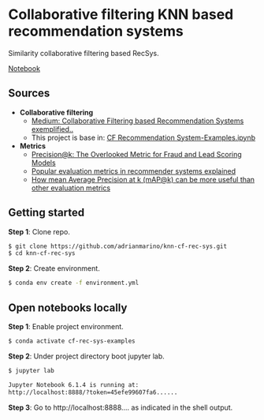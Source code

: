 # Collaborative filtering KNN based recommendation systems

Similarity collaborative filtering based RecSys.

[Notebook](https://github.com/adrianmarino/cf-rec-sys-examples/blob/master/cf_rec_sys_examples.ipynb)

## Sources

* **Collaborative filtering**
    * [Medium: Collaborative Filtering based Recommendation Systems exemplified..](https://towardsdatascience.com/collaborative-filtering-based-recommendation-systems-exemplified-ecbffe1c20b1)
    * This project is base in: [CF Recommendation System-Examples.ipynb](https://github.com/csaluja/JupyterNotebooks-Medium/blob/master/CF%20Recommendation%20System-Examples.ipynb)
* **Metrics**
    * [Precision@k: The Overlooked Metric for Fraud and Lead Scoring Models](https://towardsdatascience.com/precision-k-the-overlooked-metric-for-fraud-and-lead-scoring-models-fabad2893c01)
    * [Popular evaluation metrics in recommender systems explained](https://medium.com/qloo/popular-evaluation-metrics-in-recommender-systems-explained-324ff2fb427d)
    * [How mean Average Precision at k (mAP@k) can be more useful than other evaluation metrics](https://medium.com/@misty.mok/how-mean-average-precision-at-k-map-k-can-be-more-useful-than-other-evaluation-metrics-6881e0ee21a9)

## Getting started

**Step 1**: Clone repo.

```bash
$ git clone https://github.com/adrianmarino/knn-cf-rec-sys.git
$ cd knn-cf-rec-sys
```

**Step 2**: Create environment.

```bash
$ conda env create -f environment.yml
```

## Open notebooks locally

**Step 1**: Enable project environment.

```bash
$ conda activate cf-rec-sys-examples
```

**Step 2**: Under project directory boot jupyter lab.

```bash
$ jupyter lab

Jupyter Notebook 6.1.4 is running at:
http://localhost:8888/?token=45efe99607fa6......
```

**Step 3**: Go to http://localhost:8888.... as indicated in the shell output.
